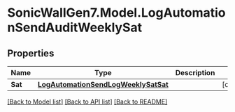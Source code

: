 # SonicWallGen7.Model.LogAutomationSendAuditWeeklySat

## Properties

Name | Type | Description | Notes
------------ | ------------- | ------------- | -------------
**Sat** | [**LogAutomationSendLogWeeklySatSat**](LogAutomationSendLogWeeklySatSat.md) |  | [optional] 

[[Back to Model list]](../README.md#documentation-for-models) [[Back to API list]](../README.md#documentation-for-api-endpoints) [[Back to README]](../README.md)

